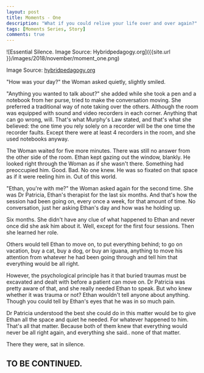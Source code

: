 ```yaml
---
layout: post
title: Moments - One
description: "What if you could relive your life over and over again?"
tags: [Moments Series, Story]
comments: true
---
```


![Essential Silence. Image Source: Hybridpedagogy.org]({{site.url }}/images/2018/november/moment_one.png)

Image Source: [hybridpedagogy.org](http://hybridpedagogy.org/essential-silence/)

"How was your day?" the Woman asked quietly, slightly smiled. 

"Anything you wanted to talk about?" she added while she took a pen and a notebook from her purse, tried to make the conversation moving. She preferred a traditional way of note taking over the others. Although the room was equipped with sound and video recorders in each corner. Anything that can go wrong, will. That's what Murphy's Law stated, and that's what she believed: the one time you rely solely on a recorder will be the one time the recorder faults. Except there were at least 4 recorders in the room, and she used notebooks anyway.

The Woman waited for five more minutes. There was still no answer from the other side of the room. Ethan kept gazing out the window, blankly. He looked right through the Woman as if she wasn't there. Something had preoccupied him. Good. Bad. No one knew. He was so fixated on that space as if it were reeling him in. Out of this world. 

"Ethan, you're with me?" the Woman asked again for the second time. She was Dr Patricia, Ethan's therapist for the last six months. And that's how the session had been going on, every once a week, for that amount of time. No conversation, just her asking Ethan's day and how was he holding up. 

Six months. She didn't have any clue of what happened to Ethan and never once did she ask him about it. Well, except for the first four sessions. Then she learned her role.

Others would tell Ethan to move on, to put everything behind; to go on vacation, buy a cat, buy a dog, or buy an iguana, anything to move his attention from whatever he had been going through and tell him that everything would be all right. 

However, the psychological principle has it that buried traumas must be excavated and dealt with before a patient can move on. Dr Patricia was pretty aware of that, and she really needed Ethan to speak. But who knew whether it was trauma or not? Ethan wouldn't tell anyone about anything. Though you could tell by Ethan's eyes that he was in so much pain. 

Dr Patricia understood the best she could do in this matter would be to give Ethan all the space and quiet he needed. For whatever happened to him. That's all that matter. Because both of them knew that everything would never be all right again, and everything she said.. none of that matter.

There they were, sat in silence.

## TO BE CONTINUED.
